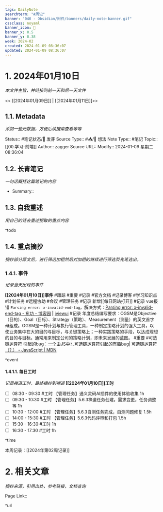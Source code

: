 ```yaml
---
tags: DailyNote
searchterm: "#周记"
banner: "040 - Obsidian/附件/banners/daily-note-banner.gif"
cssclass: noyaml
banner_icon: 💌
banner_x: 0.5
banner_y: 0.38
week: 2024-02
created: 2024-01-09 08:36:07
updated: 2024-01-09 08:36:07
---
```


# 1. 2024年01月10日

_本文件主旨，并链接到前一天和后一天文件_

<< [[2024年01月09日]] | [[2024年01月11日]]>>

## 1.1. Metadata

_添加一些元数据，方便后续搜索查看等等_

Status:: #笔记状态/🌱 发芽
Source Type:: #📥/💭 想法 
Note Type:: #笔记
Topic:: [[00.学习-前端]]
Author:: zagger
Source URL::
Modify:: 2024-01-09 星期二 08:36:04

## 1.2. 长青笔记

_一句话概括这篇笔记的内容_

- Summary::

## 1.3. 自我重述

_用自己的话去重述提取的重点内容_


^todo
## 1.4. 重点摘抄

_摘抄部分原文后，进行筛选加粗然后对加粗的继续进行筛选荧光笔选出。_

### 1.4.1. 事件

_记录当天出现的事件_

**[[2024年01月10日]]事件** 
#跟踪 #重要 #记录 #官方文档 #记录博客 #学习知识点 #计划任务 #远程协助 #会议 #管理任务
#记录 新增[[每日网站打开]]
#记录 vue报错 `Parsing error: x-invalid-end-tag`，解决方式：[Parsing error: x-invalid-end-tag - 东功 - 博客园](https://www.cnblogs.com/z-cg/p/14665445.html) | [iviewui](https://iviewui.com/view-ui-plus/component/layout/row#reponsive2)
#记录 年度总结编写要求：OGSM是Objective（目的）、Goal（目标）、Strategy（策略）、Measurement（测量）的英文首字母组成。OGSM是一种计划与执行管理工具，一种制定策略计划的强大工具，以使业务集中在大的目的与目标，与关键策略上；一种实践策略的手段，以达成理想的目的与目标。通常用来制定公司的策略计划，即未来发展的蓝图。
#重要 #可选链运算符 引起的bug：[一个由JS中`?.`可选链运算符引起的有趣bug](https://zhuanlan.zhihu.com/p/666503265)| [可选链运算符（?.） - JavaScript | MDN](https://developer.mozilla.org/zh-CN/docs/Web/JavaScript/Reference/Operators/Optional_chaining)

^event

#### 1.4.1.1. 每日工时

_记录禅道工时，最终摘抄到禅道_
**[[2024年01月10日]]工时**
- [ ] 08:30 - 09:30 #工时 【管理任务】通义灵码AI插件的使用体验收集 1h
- [ ] 09:30 - 10:30 #工时 【管理任务】5.6.3禅道任务创建，需求变更，任务调整等 1h
- [ ] 10:30 - 12:00 #工时 【管理任务】5.6.3自测任务完成，自测问题修复 1.5h
- [ ] 14:00 - 15:30 #工时 【管理任务】5.6.3代码评审和打包 1.5h
- [ ] 15:30 - 16:30 #工时  1h
- [ ] 16:30 - 17:30 #工时  1h

^time

本周记录：[[2024年第02周记录]]

# 2. 相关文章

_摘抄来源，引用出处，参考链接，文档查询_

Page Link::

^url
